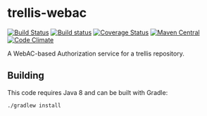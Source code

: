 # trellis-webac

[![Build Status](https://travis-ci.org/trellis-ldp/trellis-webac.png?branch=master)](https://travis-ci.org/trellis-ldp/trellis-webac)
[![Build status](https://ci.appveyor.com/api/projects/status/fte889wya48cvax7?svg=true)](https://ci.appveyor.com/project/acoburn/trellis-webac)
[![Coverage Status](https://coveralls.io/repos/github/trellis-ldp/trellis-webac/badge.svg?branch=master)](https://coveralls.io/github/trellis-ldp/trellis-webac?branch=master)
[![Maven Central](https://maven-badges.herokuapp.com/maven-central/org.trellisldp/trellis-webac/badge.svg)](https://maven-badges.herokuapp.com/maven-central/org.trellisldp/trellis-webac/)
[![Code Climate](https://codeclimate.com/github/trellis-ldp/trellis-webac/badges/gpa.svg)](https://codeclimate.com/github/trellis-ldp/trellis-webac)

A WebAC-based Authorization service for a trellis repository.

## Building

This code requires Java 8 and can be built with Gradle:

    ./gradlew install
